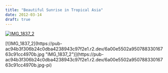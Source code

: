 ```yaml
---
title: "Beautiful Sunrise in Tropical Asia"
date: 2012-03-14
draft: true
---
```


[![IMG_1837_2](https://pub-ac94b3f306b24c0dba4238943c97f2e1.r2.dev/6a00e5502a95078833016302d44e82970d.jpg "IMG_1837_2")](https://pub-ac94b3f306b24c0dba4238943c97f2e1.r2.dev/6a00e5502a95078833016302d44e82970d.jpg-pi)

<!--more--> [![IMG_1837_2](https://pub-ac94b3f306b24c0dba4238943c97f2e1.r2.dev/6a00e5502a95078833016763c91cc4970b.jpg "IMG_1837_2")](https://pub-ac94b3f306b24c0dba4238943c97f2e1.r2.dev/6a00e5502a95078833016763c91cc4970b.jpg-pi)

